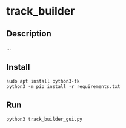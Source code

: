 # track_builder

## Description
...

## Install
```
sudo apt install python3-tk
python3 -m pip install -r requirements.txt
```

## Run
```
python3 track_builder_gui.py
```
